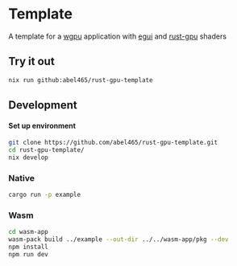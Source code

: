 # Template
A template for a [wgpu](https://github.com/gfx-rs/wgpu) application with [egui](https://github.com/emilk/egui) and [rust-gpu](https://github.com/Rust-GPU/rust-gpu) shaders

## Try it out
```bash
nix run github:abel465/rust-gpu-template
```

## Development
#### Set up environment
```bash
git clone https://github.com/abel465/rust-gpu-template.git
cd rust-gpu-template/
nix develop
```

### Native
```bash
cargo run -p example
```

### Wasm
```bash
cd wasm-app
wasm-pack build ../example --out-dir ../../wasm-app/pkg --dev
npm install
npm run dev
```
